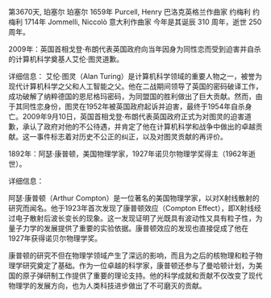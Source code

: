 第3670天, 珀塞尔
珀塞尔 1659年
Purcell, Henry 巴洛克英格兰作曲家
约梅利
约梅利 1714年
Jommelli, Niccolò 意大利作曲家
今年是其诞辰 310 周年，逝世 250 周年。

2009年：英国首相戈登·布朗代表英国政府向当年因身为同性恋而受到迫害并自杀的计算机科学奠基人艾伦·图灵道歉。

详细信息： 艾伦·图灵（Alan Turing）是计算机科学领域的重要人物之一，被誉为现代计算机科学之父和人工智能之父。他在二战期间领导了英国的密码破译工作，成功破解了纳粹德国的恩尼格玛密码，为同盟国的胜利做出了巨大贡献。然而，由于其同性恋身份，图灵在1952年被英国政府起诉并迫害，最终于1954年自杀身亡。2009年9月10日，英国首相戈登·布朗代表英国政府正式为对图灵的迫害道歉，承认了政府对他的不公待遇，并肯定了他在计算机科学和战争中做出的卓越贡献。这一事件标志着对历史不公正的纠正，以及对图灵贡献的再评价。

1892年：阿瑟·康普顿，美国物理学家，1927年诺贝尔物理学奖得主（1962年逝世）。

详细信息：

阿瑟·康普顿（Arthur Compton）是一位著名的美国物理学家，以对X射线散射的研究而闻名。他于1923年首次发现了康普顿效应（Compton Effect），即X射线经过电子散射后波长变长的现象。这一发现证明了光既具有波动性又具有粒子性，为量子力学的发展提供了重要的实验依据。康普顿效应的发现也直接促成了他在1927年获得诺贝尔物理学奖。

康普顿的研究不但在物理学领域产生了深远的影响，而且为之后的核物理和粒子物理学研究奠定了基础。作为一位卓越的科学家，康普顿还参与了曼哈顿计划，为美国的原子弹研制工作提供了重要的理论支持。他的科学成就和贡献不仅改变了现代物理学的发展方向，也为人类科技进步做出了不可磨灭的贡献。
